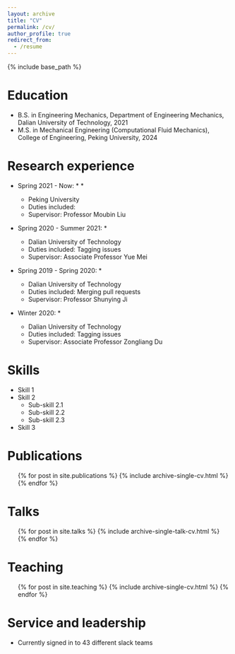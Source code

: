 ```yaml
---
layout: archive
title: "CV"
permalink: /cv/
author_profile: true
redirect_from:
  - /resume
---
```


{% include base_path %}

Education
======
* B.S. in Engineering Mechanics, Department of Engineering Mechanics, Dalian University of Technology, 2021
* M.S. in Mechanical Engineering (Computational Fluid Mechanics), College of Engineering, Peking University, 2024


Research experience
======
* Spring 2021 - Now:
  * 
  * 
  * Peking University
  * Duties included: 
  * Supervisor: Professor Moubin Liu

* Spring 2020 - Summer 2021:
  * 
  * Dalian University of Technology
  * Duties included: Tagging issues
  * Supervisor: Associate Professor Yue Mei

* Spring 2019 - Spring 2020:
  * 
  * Dalian University of Technology
  * Duties included: Merging pull requests
  * Supervisor: Professor Shunying Ji

* Winter 2020: 
  * 
  * Dalian University of Technology
  * Duties included: Tagging issues
  * Supervisor: Associate Professor Zongliang Du

Skills
======
* Skill 1
* Skill 2
  * Sub-skill 2.1
  * Sub-skill 2.2
  * Sub-skill 2.3
* Skill 3

Publications
======
  <ul>{% for post in site.publications %}
    {% include archive-single-cv.html %}
  {% endfor %}</ul>
  
Talks
======
  <ul>{% for post in site.talks %}
    {% include archive-single-talk-cv.html %}
  {% endfor %}</ul>
  
Teaching
======
  <ul>{% for post in site.teaching %}
    {% include archive-single-cv.html %}
  {% endfor %}</ul>
  
Service and leadership
======
* Currently signed in to 43 different slack teams
